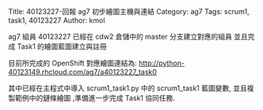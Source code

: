Title: 40123227-回報 ag7 初步繪圖主機與連結
Category: ag7
Tags: scrum1, task1, 40123227
Author: kmol

ag7 組員 40123227 已經在 cdw2 倉儲中的 master 分支建立對應的組員 並且完成 Task1 的繪圖藍圖建立與註冊

<!-- PELICAN_END_SUMMARY -->

目前所完成的 OpenShift 對應繪圖連結為: <a href="http://python-40123149.rhcloud.com/ag7/a40123227_task0">http://python-40123149.rhcloud.com/ag7/a40123227_task0

其中已經在主程式中導入 scrum1_task1.py 中的 scrum1_task1 藍圖變數, 並且複製範例中的鏈條繪圖 ,準備進一步完成 Task1 協同任務.
